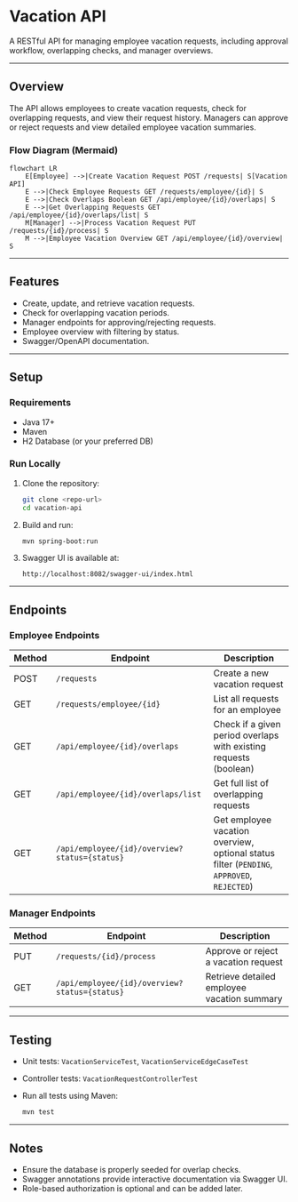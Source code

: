 # Vacation API

A RESTful API for managing employee vacation requests, including approval workflow, overlapping checks, and manager overviews.

---

## Overview

The API allows employees to create vacation requests, check for overlapping requests, and view their request history. Managers can approve or reject requests and view detailed employee vacation summaries.

### Flow Diagram (Mermaid)

```mermaid
flowchart LR
    E[Employee] -->|Create Vacation Request POST /requests| S[Vacation API]
    E -->|Check Employee Requests GET /requests/employee/{id}| S
    E -->|Check Overlaps Boolean GET /api/employee/{id}/overlaps| S
    E -->|Get Overlapping Requests GET /api/employee/{id}/overlaps/list| S
    M[Manager] -->|Process Vacation Request PUT /requests/{id}/process| S
    M -->|Employee Vacation Overview GET /api/employee/{id}/overview| S
````

---

## Features

* Create, update, and retrieve vacation requests.
* Check for overlapping vacation periods.
* Manager endpoints for approving/rejecting requests.
* Employee overview with filtering by status.
* Swagger/OpenAPI documentation.

---

## Setup

### Requirements

* Java 17+
* Maven
* H2 Database (or your preferred DB)

### Run Locally

1. Clone the repository:

   ```bash
   git clone <repo-url>
   cd vacation-api
   ```
2. Build and run:

   ```bash
   mvn spring-boot:run
   ```
3. Swagger UI is available at:

   ```
   http://localhost:8082/swagger-ui/index.html
   ```

---

## Endpoints

### Employee Endpoints

| Method | Endpoint                                      | Description                                                                                |
| ------ | --------------------------------------------- | ------------------------------------------------------------------------------------------ |
| POST   | `/requests`                                   | Create a new vacation request                                                              |
| GET    | `/requests/employee/{id}`                     | List all requests for an employee                                                          |
| GET    | `/api/employee/{id}/overlaps`                 | Check if a given period overlaps with existing requests (boolean)                          |
| GET    | `/api/employee/{id}/overlaps/list`            | Get full list of overlapping requests                                                      |
| GET    | `/api/employee/{id}/overview?status={status}` | Get employee vacation overview, optional status filter (`PENDING`, `APPROVED`, `REJECTED`) |

### Manager Endpoints

| Method | Endpoint                                      | Description                                 |
| ------ | --------------------------------------------- | ------------------------------------------- |
| PUT    | `/requests/{id}/process`                      | Approve or reject a vacation request        |
| GET    | `/api/employee/{id}/overview?status={status}` | Retrieve detailed employee vacation summary |

---

## Testing

* Unit tests: `VacationServiceTest`, `VacationServiceEdgeCaseTest`
* Controller tests: `VacationRequestControllerTest`
* Run all tests using Maven:

  ```bash
  mvn test
  ```

---

## Notes

* Ensure the database is properly seeded for overlap checks.
* Swagger annotations provide interactive documentation via Swagger UI.
* Role-based authorization is optional and can be added later.

```
